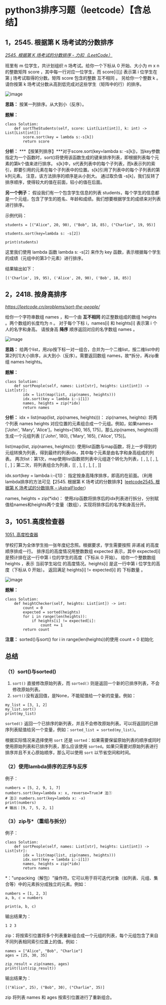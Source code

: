 # python3排序习题（leetcode）【含总结】
## 1，2545. 根据第 K 场考试的分数排序

[*2545. 根据第 K 场考试的分数排序 - 力扣（LeetCode）*](https://leetcode.cn/problems/sort-the-students-by-their-kth-score/)

班里有 m 位学生，共计划组织 n 场考试。给你一个下标从 0 开始、大小为 m x n 的整数矩阵 score ，其中每一行对应一位学生，而 score[i][j] 表示第 i 位学生在第 j 场考试取得的分数。矩阵 score 包含的整数 互不相同 。
另给你一个整数 k 。请你按第 k 场考试分数从高到低完成对这些学生（矩阵中的行）的排序。

![image](http://l1q.one:8080/i/2023/07/21/h8grdf.png)

**思路：**
按某一列排序。从大到小（反序）。

**题解：**

```
class Solution:
    def sortTheStudents(self, score: List[List[int]], k: int) -> List[List[int]]:
        score.sort(key = lambda s:-s[k])
        return score
```

**分析：**
***【按某列排序】***对于score.sort(key=lambda s: -s[k])，当key参数指定为一个函数时，sort()将使用该函数生成的键来排序列表，即根据列表每个元素的第k个值来进行排序。
s[k]中，s代表列表中的每个子列表，而k表示列的索引，即要引用的元素在每个子列表中的位置。s[k]引用了列表中的每个子列表的第k列元素。
注意，该方法排序的顺序是从小到大。
通过取负值 -s[k]，我们反转了排序顺序，使得较大的值在前面，较小的值在后面。

**另一个例子：**
假设我们有一个包含学生信息的列表 students，每个学生的信息都是一个元组，包含了学生的姓名、年龄和成绩。我们想要根据学生的成绩来对列表进行排序。

示例代码：

```
students = [("Alice", 20, 90), ("Bob", 18, 85), ("Charlie", 19, 95)]

students.sort(key=lambda s: -s[2])

print(students)
```

这里我们使用 lambda 函数 lambda s: -s[2] 来作为 key 函数，表示根据每个学生的成绩（元组中的第3个元素）进行排序。

结果输出如下：

```
[('Charlie', 19, 95), ('Alice', 20, 90), ('Bob', 18, 85)]
```

## 2，2418. 按身高排序
*https://leetcode.cn/problems/sort-the-people/*

给你一个字符串数组 names ，和一个由 **互不相同** 的正整数组成的数组 heights 。两个数组的长度均为 n 。
对于每个下标 i，names[i] 和 heights[i] 表示第 i 个人的名字和身高。
请按身高 **降序** 顺序返回对应的名字数组 names 。

![image](http://l1q.one:8080/i/2023/07/21/r2scvw.png)

**思路：**
给两个list，用zip按下标一对一组合，合并为一个二维list，按二维list中的第2列[1]大小排序，从大到小（反序）。需要返回数组 names，故*拆分，再zip重组 names heights。

**题解：**

```
class Solution:
    def sortPeople(self, names: List[str], heights: List[int]) -> List[str]:
        idx = list(map(list, zip(names, heights)))
        idx.sort(key = lambda i:-i[1])
        names, heights = zip(*idx)
        return names
```

**分析：**
idx = list(map(list, zip(names, heights)))：
zip(names, heights): 将两个列表 names heights 对应位置的元素组合成一个元组。例如，如果names=['John', 'Mary', 'Alice']，heights=[180, 165, 175]，那么zip(names, heights)将生成一个元组列表 [('John', 180), ('Mary', 165), ('Alice', 175)]。

list(map(list, zip(names, heights))): 使用list函数与map函数，将上一步得到的元组转换为列表，得到最终的列表idx，其中每个元素是由名字和身高组成的列表。
两次list：第1次，map使用list函数把列表中元组逐个转化为列表，[ , ], [ , ], [ , ]；第二次，将列表组合为列表，[[ , ], [ , ], [ , ]]

idx.sort(key = lambda i:-i[1])：
指定按身高降序排序，即高的在前面。（利用lambda排序的方法可见【2545. 根据第 K 场考试的分数排序】[leetcode2545. 根据第 K 场考试的分数排序 – iAstralFloder](http://43.138.144.65/2023/07/21/leetcode2545-%e6%a0%b9%e6%8d%ae%e7%ac%ac-k-%e5%9c%ba%e8%80%83%e8%af%95%e7%9a%84%e5%88%86%e6%95%b0%e6%8e%92%e5%ba%8f/)）

names, heights = zip(*idx)：
使用zip函数将排序后的idx列表进行拆分，分别赋值给names和heights两个变量（数组），实现将排序后的名字和身高分开。



## 3，1051.高度检查器

[1051. 高度检查器](https://leetcode.cn/problems/height-checker/)

学校打算为全体学生拍一张年度纪念照。根据要求，学生需要按照 非递减 的高度顺序排成一行。
排序后的高度情况用整数数组 expected 表示，其中 expected[i] 是预计排在这一行中第 i 位的学生的高度（下标从 0 开始）。
给你一个整数数组 heights ，表示 当前学生站位 的高度情况。heights[i] 是这一行中第 i 位学生的高度（下标从 0 开始）。
返回满足 heights[i] != expected[i] 的 下标数量 。

![image](http://l1q.one:8080/i/2023/07/23/fp4ye8.png)

**题解：**

```
class Solution:
​    def heightChecker(self, heights: List[int]) -> int:
​        count = 0
​        expected = sorted(heights)
​        for i in range(len(heights)):
​            if heights[i] != expected[i]:
​                count += 1
​        return count
```

**注意：**
sorted()与sort()
for i in range(len(heights))的使用
count = 0 初始化

## 总结

### （1）sort()与sorted()

1. `sort()` 直接修改原始列表，而 `sorted()` 则是返回一个新的已排序列表，不会修改原始列表。
2. `sort()`没有返回值，是None，不能赋值给一个新的变量。例如：
```
my_list = [3, 1, 2]
my_list.sort()
print(my_list)
```
`sorted()` 返回一个已排序的新列表，并且不会修改原始列表。可以将返回的已排序列表赋值给另一个变量，例如：`sorted_list = sorted(my_list)`。

根据实际情况来选择使用 `sort` 还是 `sorted`：如果需要保留原始列表的顺序或同时使用原始列表和已排序列表，那么应该使用 `sorted`。如果只需要对原始列表进行排序并且不关心原始顺序，那么可以使用 `sort` 以节省空间和时间。

### （2）使用lambda排序的正序与反序
例子：
```
numbers = [5, 2, 9, 1, 7]
numbers.sort(key=lambda x: x, reverse=True)# 法①
# 法② numbers.sort(key=lambda x: -x)
print(numbers) 
# 输出：[9, 7, 5, 2, 1]
```

### （3）zip与*（重组与拆分）
例子：
```
class Solution:
    def sortPeople(self, names: List[str], heights: List[int]) -> List[str]:
        idx = list(map(list, zip(names, heights)))
        idx.sort(key = lambda i:-i[1])
        names, heights = zip(*idx)
        return names
```
*："unpacking（解包）"操作符。它可以用于将可迭代对象（如列表、元组、集合等）中的元素拆分成独立的元素。例如：

```
numbers = [1, 2, 3]
a, b, c = numbers

print(a, b, c)
```

输出结果为：

```
1 2 3
```
zip：将按索引位置将多个列表重新组合成一个元组的列表，每个元组包含了来自不同列表相同索引位置上的值。例如：

```
names = ["Alice", "Bob", "Charlie"]
ages = [25, 30, 35]

zip_result = zip(names, ages)
print(list(zip_result))
```

输出结果为：

```
[("Alice", 25), ("Bob", 30), ("Charlie", 35)]
```

zip 将列表 names 和 ages 按索引位置进行了重新组合。
